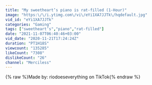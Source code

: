 ```yaml
---
title: "My sweetheart’s piano is rat-filled (1-Hour)"
image: "https:\/\/i.ytimg.com\/vi\/eYi1XA7JJTk\/hqdefault.jpg"
vid_id: "eYi1XA7JJTk"
categories: "Gaming"
tags: ["sweetheart’s","piano","rat-filled"]
date: "2021-11-07T06:40:46+03:00"
vid_date: "2020-11-21T17:24:24Z"
duration: "PT1H18S"
viewcount: "135285"
likeCount: "7308"
dislikeCount: "26"
channel: "Merciless"
---
```

{% raw %}Made by: riodoeseverything on TikTok{% endraw %}
